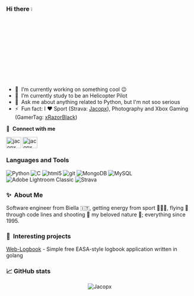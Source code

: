 ### Hi there <a href="https://www.gautamkrishnar.com/"><img src="https://media.giphy.com/media/hvRJCLFzcasrR4ia7z/giphy.gif" width="5%"></a>

- 🔭 &nbsp;I’m currently working on something cool :wink:
- 🌱 &nbsp;I’m currently study to be an Helicopter Pilot
- 💬 &nbsp;Ask me about anything related to Python, but I'm not soo serious
- ⚡ &nbsp;Fun fact: I :heart: Sport (Strava: [Jacopx](https://www.strava.com/athletes/57197)), Photography and Xbox Gaming (GamerTag: [xRazorBlack](https://account.xbox.com/en-us/profile?gamertag=xRazorBlack))

🔗 &nbsp;**Connect with me**
<p align="left">
<a href="https://www.linkedin.com/in/jacopx/" target="blank"><img align="center" src="https://raw.githubusercontent.com/rahuldkjain/github-profile-readme-generator/master/src/images/icons/Social/linked-in-alt.svg" alt="jacopx" height="30" width="40" /></a>
<a href="https://instagram.com/jacopx" target="blank"><img align="center" src="https://raw.githubusercontent.com/rahuldkjain/github-profile-readme-generator/master/src/images/icons/Social/instagram.svg" alt="jacopx" height="30" width="40" /></a>

### Languages and Tools
<p>
  <img alt="Python" src="https://img.shields.io/badge/-Python-%233776AB?style=flat-square&logo=python&logoColor=white" />
  <img alt="C" src="https://img.shields.io/badge/-c-%23A8B9CC?style=flat-square&logo=c&logoColor=white" />
  <img alt="html5" src="https://img.shields.io/badge/-HTML5-E34F26?style=flat-square&logo=html5&logoColor=white" />
  <img alt="git" src="https://img.shields.io/badge/-Git-F05032?style=flat-square&logo=git&logoColor=white" />
  <img alt="MongoDB" src="https://img.shields.io/badge/-MongoDB-13aa52?style=flat-square&logo=mongodb&logoColor=white" />
  <img alt="MySQL" src="https://img.shields.io/badge/-MySQL-%234479A1?style=flat-square&logo=mysql&logoColor=white">
  <img alt="Adobe Lightroom Classic" src="https://img.shields.io/badge/-Adobe%20Lightroom%20Classic-%2331A8FF?style=flat-square&logo=adobelightroomclassic&logoColor=white">
  <img alt="Strava" src="https://img.shields.io/badge/-Strava-%23FC4C02?style=flat-square&logo=strava&logoColor=white">
</p>

### ✨&nbsp; About Me
Software engineer from Biella 🇮🇹, getting energy from sport 🚴🏻‍♂️, flying 🚁 through code lines and shooting 📸 my beloved nature 🌲; everything since 1995.

### 🥳&nbsp; Interesting projects
[Web-Logbook](https://github.com/vsimakhin/web-logbook) - Simple free EASA-style logbook application written in golang

### 📈 GitHub stats
<p align="center"> <img src="https://github-readme-stats.vercel.app/api?username=Jacopx&show_icons=true&theme=gotham" alt="Jacopx" />
